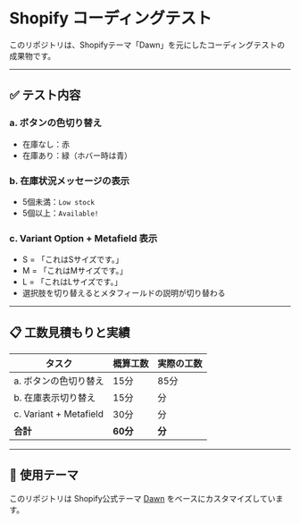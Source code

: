 # Shopify コーディングテスト

このリポジトリは、Shopifyテーマ「Dawn」を元にしたコーディングテストの成果物です。

---

## ✅ テスト内容

### a. ボタンの色切り替え
- 在庫なし：赤
- 在庫あり：緑（ホバー時は青）

### b. 在庫状況メッセージの表示
- 5個未満：`Low stock`
- 5個以上：`Available!`

### c. Variant Option + Metafield 表示
- S = 「これはSサイズです。」
- M = 「これはMサイズです。」
- L = 「これはLサイズです。」
- 選択肢を切り替えるとメタフィールドの説明が切り替わる

---

## 📋 工数見積もりと実績

| タスク | 概算工数 | 実際の工数 |
|--------|----------|------------|
| a. ボタンの色切り替え |  15分| 85分 |
| b. 在庫表示切り替え | 15分 | 分 |
| c. Variant + Metafield | 30分 | 分 |
| **合計** | **60分** | **分** |

---

## 📎 使用テーマ

このリポジトリは Shopify公式テーマ [Dawn](https://github.com/Shopify/dawn) をベースにカスタマイズしています。
